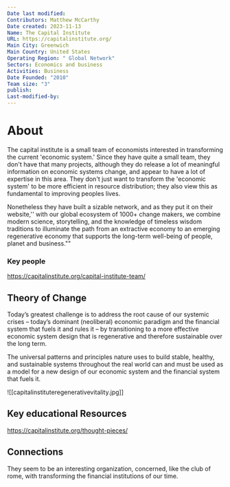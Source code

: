 ```yaml
---
Date last modified: 
Contributors: Matthew McCarthy
Date created: 2023-11-13
Name: The Capital Institute
URL: https://capitalinstitute.org/
Main City: Greenwich
Main Country: United States
Operating Region: " Global Network"
Sectors: Economics and business
Activities: Business
Date Founded: "2010"
Team size: "3"
publish: 
Last-modified-by:
---
```


# About 

The capital institute is a small team of economists interested in transforming the current 'economic system.' Since they have quite a small team, they don't have that many projects, although they do release a lot of meaningful information on economic systems change, and appear to have a lot of expertise in this area. They don't just want to transform the 'economic system' to be more efficient in resource distribution; they also view this as fundamental to improving peoples lives. 

Nonetheless they have built a sizable network, and as they put it on their website,'' with our global ecosystem of 1000+ change makers, we combine modern science, storytelling, and the knowledge of timeless wisdom traditions to illuminate the path from an extractive economy to an emerging regenerative economy that supports the long-term well-being of people, planet and business.""

### Key people 

 https://capitalinstitute.org/capital-institute-team/

## Theory of Change 

Today’s greatest challenge is to address the root cause of our systemic crises – today’s dominant (neoliberal) economic paradigm and the financial system that fuels it and rules it – by transitioning to a more effective economic system design that is regenerative and therefore sustainable over the long term.

The universal patterns and principles nature uses to build stable, healthy, and sustainable systems throughout the real world can and must be used as a model for a new design of our economic system and the financial system that fuels it.

![[capitalinstituteregenerativevitality.jpg]]
## Key educational Resources 

https://capitalinstitute.org/thought-pieces/

## Connections 

They seem to be an interesting organization, concerned, like the club of rome, with transforming the financial institutions of our time. 
